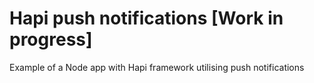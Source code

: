 # Hapi push notifications [Work in progress]

Example of a Node app with Hapi framework utilising push notifications

